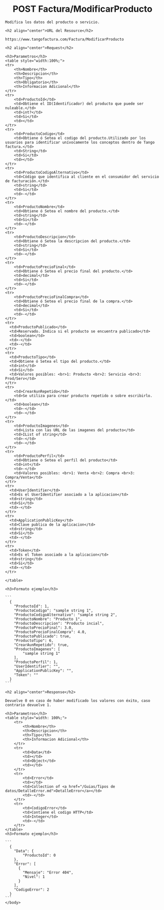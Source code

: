 <body>
    <h1 align="center">POST Factura/ModificarProducto</h1>
    
    Modifica los datos del producto o servicio.
    
    <h2 align="center">URL del Resource</h2>
    
    https://www.tangofactura.com/Factura/ModificarProducto
    
    <h2 align="center">Request</h2>
    
    <h3>Parametros</h3>
    <table style="width:100%;">
    <tr>
        <th>Nombre</th>
        <th>Descripcion</th>
        <th>Tipo</th>
        <th>Obligatorio</th>
        <th>Informacion Adicional</th>
    </tr>
    <tr>
        <td>ProductoId</td>
        <td>Obtiene el ID(Identificador) del producto que puede ser nuleable.</td>
        <td>int?</td>
        <td>Si</td>
        <td></td>
    </tr>
    <tr>
        <td>ProductoCodigo</td>
        <td>Obtiene ó Setea el codigo del producto.Utilizado por los usuarios para identificar unívocamente los conceptos dentro de Tango factura.</td>
        <td>String</td>
        <td>Si</td>
        <td></td>
    </tr>
    <tr>
        <td>ProductoCodigoAlternativo</td>
        <td>Código que identifica al cliente en el consumidor del servicio de facturación.</td>
        <td>string</td>
        <td>Si</td>
        <td>-</td>
    </tr>
    <tr>
        <td>ProductoNombre</td>
        <td>Obtiene ó Setea el nombre del producto.</td>
        <td>string</td>
        <td>Si</td>
        <td>-</td>
    </tr>
    <tr>
        <td>ProductoDescripcion</td>
        <td>Obtiene ó Setea la descripcion del producto.</td>
        <td>string</td>
        <td>Si</td>
        <td>-</td>
    </tr>
    <tr>
        <td>ProductoPrecioFinal</td>
        <td>Obtiene ó Setea el precio final del producto.</td>
        <td>decimal</td>
        <td>Si</td>
        <td>-</td>
    </tr>
    <tr>
        <td>ProductoPrecioFinalCompra</td>
        <td>Obtiene ó Setea el precio final de la compra.</td>
        <td>decimal</td>
        <td>Si</td>
        <td>-</td>
    </tr>
    <tr>
      <td>ProductoPublicado</td>
      <td>Reservado. Indica si el producto se encuentra publicado</td>
      <td>boolean</td>
      <td>-</td>
      <td>-</td>
    </tr>
    <tr>
      <td>ProductoTipo</td>
      <td>Obtiene ó Setea el tipo del producto.</td>
      <td>int</td>
      <td>Si</td>
      <td>Valores posibles: <br>1: Producto <br>2: Servicio <br>3: Prod/Serv</td>
    </tr>
    <tr>
        <td>CrearAunRepetido</td>
        <td>Se utiliza para crear producto repetido o sobre escribirlo.</td>
        <td>boolean</td>
        <td>-</td>
        <td>-</td>
    </tr>
    <tr>
        <td>ProductoImagenes</td>
        <td>Lista con las URL de las imagenes del producto</td>
        <td>IList of string</td>
        <td>-</td>
        <td>-</td>
    </tr>
    <tr>
        <td>ProductoPerfil</td>
        <td>Obtiene o Setea el perfil del producto</td>
        <td>int</td>
        <td>-</td>
        <td>Valores posibles: <br>1: Venta <br>2: Compra <br>3: Compra/Venta</td>
    </tr>
    <tr>
      <td>UserIdentifier</td>
      <td>Es el UserIdentifier asociado a la aplicacion</td>
      <td>string</td>
      <td>Si</td>
      <td>-</td>
    </tr>
    <tr>
      <td>ApplicationPublicKey</td>
      <td>Clave publica de la aplicacion</td>
      <td>string</td>
      <td>Si</td>
      <td>-</td>
    </tr>
    <tr>
      <td>Token</td>
      <td>Es el Token asociado a la aplicacion</td>
      <td>string</td>
      <td>Si</td>
      <td>-</td>
    </tr>
    
    </table>
    
    <h3>Formato ejemplo</h3>
    
    ```
      {
        "ProductoId": 1,
        "ProductoCodigo": "sample string 1",
        "ProductoCodigoAlternativo": "sample string 2",
        "ProductoNombre": "Producto 1",
        "ProductoDescripcion": "Producto incial",
        "ProductoPrecioFinal": 3.0,
        "ProductoPrecioFinalCompra": 4.0,
        "ProductoPublicado": true,
        "ProductoTipo": 6,
        "CrearAunRepetido": true,
        "ProductoImagenes": [
            "sample string 1"
        ],
        "ProductoPerfil": 1,
        "UserIdentifier": "",
        "ApplicationPublicKey": "",
        "Token": ""
      }
    ```
    
    <h2 align="center">Response</h2>

    Devuelve 0 en caso de haber modificado los valores con éxito, caso contrario devuelve 1.

    <h3>Parametros</h3>
    <table style="width: 100%;">
        <tr>
            <th>Nombre</th>
            <th>Descripcion</th>
            <th>Tipo</th>
            <th>Informacion Adicional</th>
        </tr>
        <tr>
            <td>Data</td>
            <td></td>
            <td>Object</td>
            <td></td>
        </tr>
        <tr>
            <td>Error</td>
            <td></td>
            <td>Collection of <a href="/Guias/Tipos de datos/DetalleError.md">DetalleError</a></td>
            <td>-</td>
        </tr>
        <tr>
            <td>CodigoError</td>
            <td>Contiene el codigo HTTP</td>
            <td>Integer</td>
            <td>-</td>
        </tr>
    </table>
    <h3>Formato ejemplo</h3>
    
    ```
      {
        "Data": {
            "ProductoId": 0
        },
        "Error": [
          {
            "Mensaje": "Error 404",
            "Nivel": 1
          }
        ],
        "CodigoError": 2
      }
    ```
    </body>